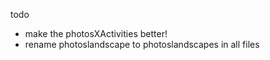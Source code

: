 todo
- make the photosXActivities better!
- rename photoslandscape to photoslandscapes in all files

